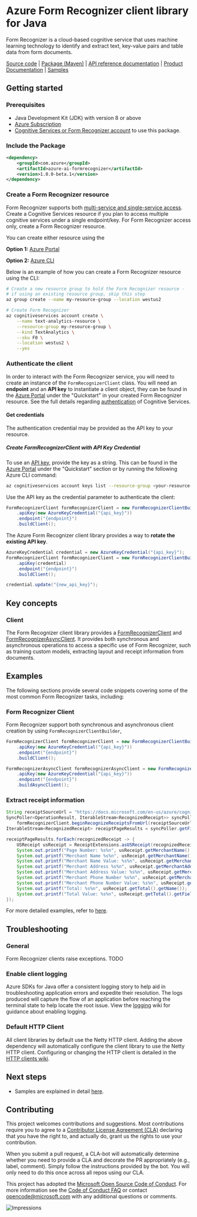 # Azure Form Recognizer client library for Java
Form Recognizer is a cloud-based cognitive service that uses machine learning technology to identify and extract text, 
key-value pairs and table data from form documents.

[Source code][source_code] | [Package (Maven)][package] | [API reference documentation][api_reference_doc] | [Product Documentation][product_documentation] | [Samples][samples_readme]

## Getting started

### Prerequisites
- Java Development Kit (JDK) with version 8 or above
- [Azure Subscription][azure_subscription]
- [Cognitive Services or Form Recognizer account][form_recognizer_account] to use this package.

### Include the Package

[//]: # ({x-version-update-start;com.azure:azure-ai-formrecognizer;current})
```xml
<dependency>
    <groupId>com.azure</groupId>
    <artifactId>azure-ai-formrecognizer</artifactId>
    <version>1.0.0-beta.1</version>
</dependency>
```
[//]: # ({x-version-update-end})

### Create a Form Recognizer resource
Form Recognizer supports both [multi-service and single-service access][service_access]. Create a Cognitive Services 
resource if you plan to access multiple cognitive services under a single endpoint/key. For Form Recognizer access only,
create a Form Recognizer resource.

You can create either resource using the 

**Option 1:** [Azure Portal][create_new_resource] 

**Option 2:** [Azure CLI][azure_cli]

Below is an example of how you can create a Form Recognizer resource using the CLI:

```bash
# Create a new resource group to hold the Form Recognizer resource -
# if using an existing resource group, skip this step
az group create --name my-resource-group --location westus2
```

```bash
# Create Form Recognizer
az cognitiveservices account create \
    --name text-analytics-resource \
    --resource-group my-resource-group \
    --kind TextAnalytics \
    --sku F0 \
    --location westus2 \
    --yes
```
### Authenticate the client
In order to interact with the Form Recognizer service, you will need to create an instance of the `FormRecognizerClient` 
class. You will need an **endpoint** and an **API key** to instantiate a client object, 
they can be found in the [Azure Portal][azure_portal] under the "Quickstart" in your created
Form Recognizer resource. See the full details regarding [authentication][authentication] of Cognitive Services.

#### Get credentials
The authentication credential may be provided as the API key to your resource.

##### Create FormRecognizerClient with API Key Credential
To use an [API key][api_key], provide the key as a string. This can be found in the [Azure Portal][azure_portal] 
   under the "Quickstart" section or by running the following Azure CLI command:

```bash
az cognitiveservices account keys list --resource-group <your-resource-group-name> --name <your-resource-name>
``` 
Use the API key as the credential parameter to authenticate the client:
<!-- embedme ./src/samples/java/com/azure/ai/formrecognizer/ReadmeSamples.java#L39-L42 -->
```java
FormRecognizerClient formRecognizerClient = new FormRecognizerClientBuilder()
    .apiKey(new AzureKeyCredential("{api_key}"))
    .endpoint("{endpoint}")
    .buildClient();
```
The Azure Form Recognizer client library provides a way to **rotate the existing API key**.

<!-- embedme ./src/samples/java/com/azure/ai/formrecognizer/ReadmeSamples.java#L59-L65 -->
```java
AzureKeyCredential credential = new AzureKeyCredential("{api_key}");
FormRecognizerClient formRecognizerClient = new FormRecognizerClientBuilder()
    .apiKey(credential)
    .endpoint("{endpoint}")
    .buildClient();

credential.update("{new_api_key}");
```

## Key concepts
### Client
The Form Recognizer client library provides a [FormRecognizerClient][form_recognizer_sync_client] and 
[FormRecognizerAsyncClient][form_recognizer_async_client]. It provides both synchronous and
asynchronous operations to access a specific use of Form Recognizer, such as training custom models,
extracting layout and receipt information from documents.

## Examples
The following sections provide several code snippets covering some of the most common Form Recognizer tasks, including:

### Form Recognizer Client
Form Recognizer support both synchronous and asynchronous client creation by using
`FormRecognizerClientBuilder`,

<!-- embedme ./src/samples/java/com/azure/ai/formrecognizer/ReadmeSamples.java#L39-L42 -->
``` java
FormRecognizerClient formRecognizerClient = new FormRecognizerClientBuilder()
    .apiKey(new AzureKeyCredential("{api_key}"))
    .endpoint("{endpoint}")
    .buildClient();
```
<!-- embedme ./src/samples/java/com/azure/ai/formrecognizer/ReadmeSamples.java#L49-L52 -->
``` java
FormRecognizerAsyncClient formRecognizerAsyncClient = new FormRecognizerClientBuilder()
    .apiKey(new AzureKeyCredential("{api_key}"))
    .endpoint("{endpoint}")
    .buildAsyncClient();
```

### Extract receipt information
<!-- embedme ./src/samples/java/com/azure/ai/formrecognizer/ReadmeSamples.java#L69-L85 -->
```java
String receiptSourceUrl = "https://docs.microsoft.com/en-us/azure/cognitive-services/form-recognizer/media/contoso-allinone.jpg";
SyncPoller<OperationResult, IterableStream<RecognizedReceipt>> syncPoller =
    formRecognizerClient.beginRecognizeReceiptsFromUrl(receiptSourceUrl);
IterableStream<RecognizedReceipt> receiptPageResults = syncPoller.getFinalResult();

receiptPageResults.forEach(recognizedReceipt -> {
    USReceipt usReceipt = ReceiptExtensions.asUSReceipt(recognizedReceipt);
    System.out.printf("Page Number: %s%n", usReceipt.getMerchantName().getPageNumber());
    System.out.printf("Merchant Name %s%n", usReceipt.getMerchantName().getName());
    System.out.printf("Merchant Name Value: %s%n", usReceipt.getMerchantName().getFieldValue());
    System.out.printf("Merchant Address %s%n", usReceipt.getMerchantAddress().getName());
    System.out.printf("Merchant Address Value: %s%n", usReceipt.getMerchantAddress().getFieldValue());
    System.out.printf("Merchant Phone Number %s%n", usReceipt.getMerchantPhoneNumber().getName());
    System.out.printf("Merchant Phone Number Value: %s%n", usReceipt.getMerchantPhoneNumber().getFieldValue());
    System.out.printf("Total: %s%n", usReceipt.getTotal().getName());
    System.out.printf("Total Value: %s%n", usReceipt.getTotal().getFieldValue());
});
```
For more detailed examples, refer to [here][samples_readme].

## Troubleshooting
### General
Form Recognizer clients raise exceptions. 
TODO

### Enable client logging
Azure SDKs for Java offer a consistent logging story to help aid in troubleshooting application errors and expedite 
their resolution. The logs produced will capture the flow of an application before reaching the terminal state to help 
locate the root issue. View the [logging][logging] wiki for guidance about enabling logging.

### Default HTTP Client
All client libraries by default use the Netty HTTP client. Adding the above dependency will automatically configure 
the client library to use the Netty HTTP client. Configuring or changing the HTTP client is detailed in the
[HTTP clients wiki](https://github.com/Azure/azure-sdk-for-java/wiki/HTTP-clients).

## Next steps
- Samples are explained in detail [here][samples_readme].

## Contributing

This project welcomes contributions and suggestions. Most contributions require you to agree to a [Contributor License Agreement (CLA)][cla] declaring that you have the right to, and actually do, grant us the rights to use your contribution.

When you submit a pull request, a CLA-bot will automatically determine whether you need to provide a CLA and decorate the PR appropriately (e.g., label, comment). Simply follow the instructions provided by the bot. You will only need to do this once across all repos using our CLA.

This project has adopted the [Microsoft Open Source Code of Conduct][coc]. For more information see the [Code of Conduct FAQ][coc_faq] or contact [opencode@microsoft.com][coc_contact] with any additional questions or comments.

<!-- LINKS -->
[api_key]: https://docs.microsoft.com/azure/cognitive-services/cognitive-services-apis-create-account?tabs=multiservice%2Cwindows#get-the-keys-for-your-resource
[api_reference_doc]: https://aka.ms/azsdk-java-formrecognizer-ref-docs
[authentication]: https://docs.microsoft.com/azure/cognitive-services/authentication
[azure_cli]: https://docs.microsoft.com/azure/cognitive-services/cognitive-services-apis-create-account-cli?tabs=windows
[azure_identity]: https://github.com/Azure/azure-sdk-for-java/tree/master/sdk/identity/azure-identity#credentials
[azure_portal]: https://ms.portal.azure.com
[azure_subscription]: https://azure.microsoft.com/free
[cla]: https://cla.microsoft.com
[coc]: https://opensource.microsoft.com/codeofconduct/
[coc_faq]: https://opensource.microsoft.com/codeofconduct/faq/
[coc_contact]: mailto:opencode@microsoft.com
[create_new_resource]: https://docs.microsoft.com/azure/cognitive-services/cognitive-services-apis-create-account?tabs=multiservice%2Cwindows#create-a-new-azure-cognitive-services-resource
[package]: TODO
[performance_tuning]: https://github.com/Azure/azure-sdk-for-java/wiki/Performance-Tuning
[product_documentation]: https://docs.microsoft.com/azure/cognitive-services/form-recognizer/overview
[samples_readme]: src/samples/README.md
[service_access]: https://docs.microsoft.com/azure/cognitive-services/cognitive-services-apis-create-account?tabs=multiservice%2Cwindows
[source_code]: src
[form_recognizer_account]: https://docs.microsoft.com/azure/cognitive-services/cognitive-services-apis-create-account?tabs=multiservice%2Cwindows
[form_recognizer_async_client]: src/main/java/com/azure/ai/formrecognizer/FormRecognizerAsyncClient.java
[form_recognizer_sync_client]: src/main/java/com/azure/ai/formrecognizer/FormRecognizerClient.java
[logging]: https://github.com/Azure/azure-sdk-for-java/wiki/Logging-with-Azure-SDK

![Impressions](https://azure-sdk-impressions.azurewebsites.net/api/impressions/azure-sdk-for-java%2Fsdk%2Fformrecognizer%2Fazure-ai-formrecognizer%2FREADME.png)
